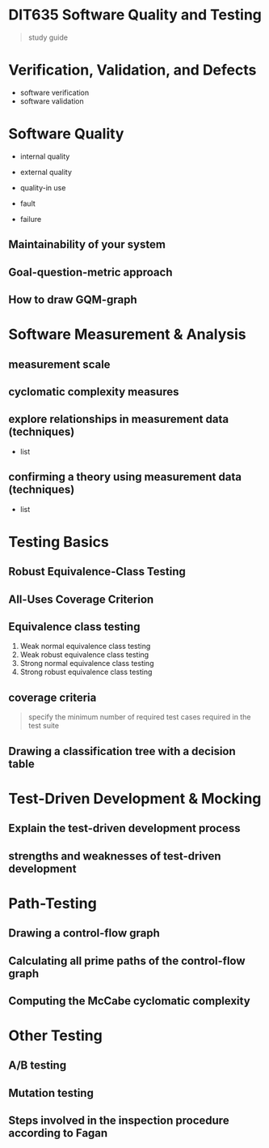 # DIT635 Software Quality and Testing

> study guide

# Verification, Validation, and Defects

- software verification
- software validation

# Software Quality

- internal quality
- external quality
- quality-in use

- fault
- failure

## Maintainability of your system

## Goal-question-metric approach

## How to draw GQM-graph





# Software Measurement & Analysis

## measurement scale

## cyclomatic complexity measures

## explore relationships in measurement data (techniques)

- list

## confirming a theory using measurement data (techniques)

- list

# Testing Basics

## Robust Equivalence-Class Testing

## All-Uses Coverage Criterion

## Equivalence class testing

1) Weak normal equivalence class testing
2) Weak robust equivalence class testing
3) Strong normal equivalence class testing
4) Strong robust equivalence class testing

## coverage criteria
> specify the minimum number of required test cases required in the test suite

## Drawing a classification tree with a decision table

# Test-Driven Development & Mocking

## Explain the test-driven development process

## strengths and weaknesses of test-driven development

# Path-Testing

## Drawing a control-flow graph

## Calculating all prime paths of the control-flow graph

## Computing the McCabe cyclomatic complexity

# Other Testing

## A/B testing

## Mutation testing

## Steps involved in the inspection procedure according to Fagan